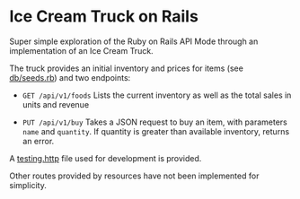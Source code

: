 # Ice Cream Truck on Rails

Super simple exploration of the Ruby on Rails API Mode through an implementation of an Ice Cream Truck.

The truck provides an initial inventory and prices for items (see [db/seeds.rb](db/seeds.rb)) and two endpoints:

* ```GET /api/v1/foods```
Lists the current inventory as well as the total sales in units and revenue

* ```PUT /api/v1/buy```
Takes a JSON request to buy an item, with parameters ```name``` and ```quantity```.  If quantity is greater than available inventory, returns an error.

A [testing.http](testing.http) file used for development is provided.

Other routes provided by resources have not been implemented for simplicity.
